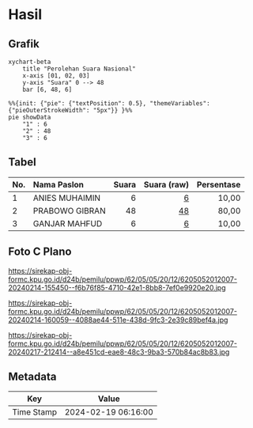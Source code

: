 # Hasil

## Grafik

```mermaid
xychart-beta
    title "Perolehan Suara Nasional"
    x-axis [01, 02, 03]
    y-axis "Suara" 0 --> 48
    bar [6, 48, 6]
```

```mermaid
%%{init: {"pie": {"textPosition": 0.5}, "themeVariables": {"pieOuterStrokeWidth": "5px"}} }%%
pie showData
    "1" : 6
    "2" : 48
    "3" : 6
```

## Tabel

| No. | Nama Paslon    | Suara | Suara (raw) | Persentase |
|:--- |:-------------- | -----:| -----------:| ----------:|
| 1   | ANIES MUHAIMIN | 6     | [6][p-1]    | 10,00      |
| 2   | PRABOWO GIBRAN | 48    | [48][p-2]   | 80,00      |
| 3   | GANJAR MAHFUD  | 6     | [6][p-3]    | 10,00      |


[p-1]: https://github.com/gigit-pemilu/pemilu-2024/blob/main/pilpres/hitung-suara/sub/62-kalimantan-tengah/sub/05-barito-utara/sub/05-teweh-tengah/sub/2012-pendreh/sub/007-tps/sub/paslon-1.txt
[p-2]: https://github.com/gigit-pemilu/pemilu-2024/blob/main/pilpres/hitung-suara/sub/62-kalimantan-tengah/sub/05-barito-utara/sub/05-teweh-tengah/sub/2012-pendreh/sub/007-tps/sub/paslon-2.txt
[p-3]: https://github.com/gigit-pemilu/pemilu-2024/blob/main/pilpres/hitung-suara/sub/62-kalimantan-tengah/sub/05-barito-utara/sub/05-teweh-tengah/sub/2012-pendreh/sub/007-tps/sub/paslon-3.txt

## Foto C Plano

https://sirekap-obj-formc.kpu.go.id/d24b/pemilu/ppwp/62/05/05/20/12/6205052012007-20240214-155450--f6b76f85-4710-42e1-8bb8-7ef0e9920e20.jpg

https://sirekap-obj-formc.kpu.go.id/d24b/pemilu/ppwp/62/05/05/20/12/6205052012007-20240214-160059--4088ae44-511e-438d-9fc3-2e39c89bef4a.jpg

https://sirekap-obj-formc.kpu.go.id/d24b/pemilu/ppwp/62/05/05/20/12/6205052012007-20240217-212414--a8e451cd-eae8-48c3-9ba3-570b84ac8b83.jpg


## Metadata

| Key        | Value               |
| ---------- | ------------------- |
| Time Stamp | 2024-02-19 06:16:00 |



